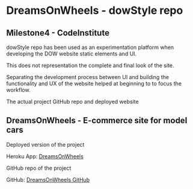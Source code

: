 # DreamsOnWheels - dowStyle repo

## Milestone4 - CodeInstitute

dowStyle repo has been used as an experimentation platform when developing the DOW website static elements and UI.

This does not representation the complete and final look of the site.

Separating the development process between UI and building the functionality and UX of the website helped at beginning to to focus the workflow.

The actual project GitHub repo and deployed website

## DreamsOnWheels - E-commerce site for model cars

Deployed version of the project

Heroku App: [DreamsOnWheels](https://dreamsonwheels.herokuapp.com)

GitHub repo of the project

GitHub: [DreamsOnWheels GitHub](https://github.com/Junon72/DreamsOnWheels)
